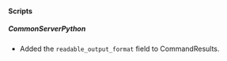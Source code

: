 #### Scripts
##### CommonServerPython
- Added the `readable_output_format` field to CommandResults.
